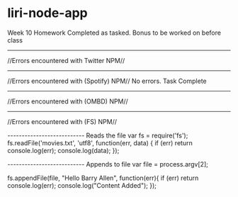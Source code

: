 # liri-node-app
Week 10 Homework
Completed as tasked. Bonus to be worked on before class 

-------------------------------------------
//Errors encountered with Twitter NPM//

-------------------------------------------
//Errors encountered with (Spotify) NPM//
No errors. Task Complete

-------------------------------------------
//Errors encountered with (OMBD) NPM//

-------------------------------------------
//Errors encountered with (FS) NPM//






--------------------------- Reads the file
var fs = require('fs');
fs.readFile('movies.txt', 'utf8', function(err, data) {
  if (err) return console.log(err);
  console.log(data);
});


--------------------------- Appends to file
var file = process.argv[2];

fs.appendFile(file, "Hello Barry Allen", function(err){
if (err) return console.log(err);
console.log("Content Added");
});










